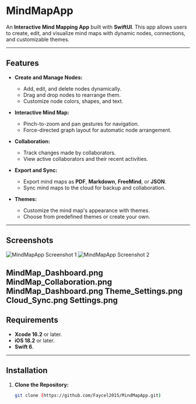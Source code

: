 # MindMapApp

An **Interactive Mind Mapping App** built with **SwiftUI**. This app allows users to create, edit, and visualize mind maps with dynamic nodes, connections, and customizable themes.

---

## Features

- **Create and Manage Nodes:**
  - Add, edit, and delete nodes dynamically.
  - Drag and drop nodes to rearrange them.
  - Customize node colors, shapes, and text.

- **Interactive Mind Map:**
  - Pinch-to-zoom and pan gestures for navigation.
  - Force-directed graph layout for automatic node arrangement.

- **Collaboration:**
  - Track changes made by collaborators.
  - View active collaborators and their recent activities.

- **Export and Sync:**
  - Export mind maps as **PDF**, **Markdown**, **FreeMind**, or **JSON**.
  - Sync mind maps to the cloud for backup and collaboration.

- **Themes:**
  - Customize the mind map's appearance with themes.
  - Choose from predefined themes or create your own.

---

## Screenshots

![MindMapApp Screenshot 1](screenshots/screenshot1.png)
![MindMapApp Screenshot 2](screenshots/screenshot2.png)

MindMap_Dashboard.png
MindMap_Collaboration.png
MindMap_Dashboard.png
Theme_Settings.png
Cloud_Sync.png
Settings.png
---

## Requirements

- **Xcode 16.2** or later.
- **iOS 18.2** or later.
- **Swift 6**.

---

## Installation

1. **Clone the Repository:**
   ```bash
   git clone (https://github.com/Faycel2015/MindMapApp.git)
